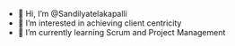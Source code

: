 - 👋 Hi, I’m @Sandilyatelakapalli
- 👀 I’m interested in achieving client centricity
- 🌱 I’m currently learning Scrum and Project Management
<!---
Sandilyatelakapalli/Sandilyatelakapalli is a ✨ special ✨ repository because its `README.md` (this file) appears on your GitHub profile.
You can click the Preview link to take a look at your changes.
--->
